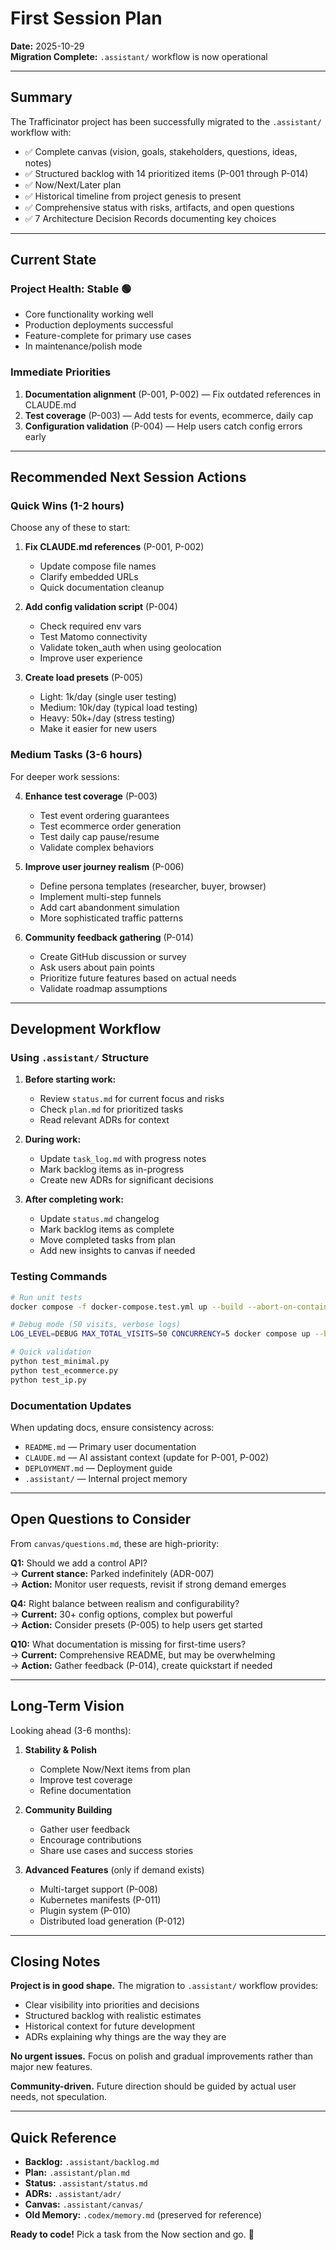 # First Session Plan

**Date:** 2025-10-29  
**Migration Complete:** `.assistant/` workflow is now operational  

---

## Summary

The Trafficinator project has been successfully migrated to the `.assistant/` workflow with:
- ✅ Complete canvas (vision, goals, stakeholders, questions, ideas, notes)
- ✅ Structured backlog with 14 prioritized items (P-001 through P-014)
- ✅ Now/Next/Later plan
- ✅ Historical timeline from project genesis to present
- ✅ Comprehensive status with risks, artifacts, and open questions
- ✅ 7 Architecture Decision Records documenting key choices

---

## Current State

### Project Health: **Stable** 🟢
- Core functionality working well
- Production deployments successful
- Feature-complete for primary use cases
- In maintenance/polish mode

### Immediate Priorities
1. **Documentation alignment** (P-001, P-002) — Fix outdated references in CLAUDE.md
2. **Test coverage** (P-003) — Add tests for events, ecommerce, daily cap
3. **Configuration validation** (P-004) — Help users catch config errors early

---

## Recommended Next Session Actions

### Quick Wins (1-2 hours)
Choose any of these to start:

1. **Fix CLAUDE.md references** (P-001, P-002)
   - Update compose file names
   - Clarify embedded URLs
   - Quick documentation cleanup

2. **Add config validation script** (P-004)
   - Check required env vars
   - Test Matomo connectivity
   - Validate token_auth when using geolocation
   - Improve user experience

3. **Create load presets** (P-005)
   - Light: 1k/day (single user testing)
   - Medium: 10k/day (typical load testing)
   - Heavy: 50k+/day (stress testing)
   - Make it easier for new users

### Medium Tasks (3-6 hours)
For deeper work sessions:

4. **Enhance test coverage** (P-003)
   - Test event ordering guarantees
   - Test ecommerce order generation
   - Test daily cap pause/resume
   - Validate complex behaviors

5. **Improve user journey realism** (P-006)
   - Define persona templates (researcher, buyer, browser)
   - Implement multi-step funnels
   - Add cart abandonment simulation
   - More sophisticated traffic patterns

6. **Community feedback gathering** (P-014)
   - Create GitHub discussion or survey
   - Ask users about pain points
   - Prioritize future features based on actual needs
   - Validate roadmap assumptions

---

## Development Workflow

### Using `.assistant/` Structure

1. **Before starting work:**
   - Review `status.md` for current focus and risks
   - Check `plan.md` for prioritized tasks
   - Read relevant ADRs for context

2. **During work:**
   - Update `task_log.md` with progress notes
   - Mark backlog items as in-progress
   - Create new ADRs for significant decisions

3. **After completing work:**
   - Update `status.md` changelog
   - Mark backlog items as complete
   - Move completed tasks from plan
   - Add new insights to canvas if needed

### Testing Commands
```bash
# Run unit tests
docker compose -f docker-compose.test.yml up --build --abort-on-container-exit

# Debug mode (50 visits, verbose logs)
LOG_LEVEL=DEBUG MAX_TOTAL_VISITS=50 CONCURRENCY=5 docker compose up --build --abort-on-container-exit

# Quick validation
python test_minimal.py
python test_ecommerce.py
python test_ip.py
```

### Documentation Updates
When updating docs, ensure consistency across:
- `README.md` — Primary user documentation
- `CLAUDE.md` — AI assistant context (update for P-001, P-002)
- `DEPLOYMENT.md` — Deployment guide
- `.assistant/` — Internal project memory

---

## Open Questions to Consider

From `canvas/questions.md`, these are high-priority:

**Q1:** Should we add a control API?  
→ **Current stance:** Parked indefinitely (ADR-007)  
→ **Action:** Monitor user requests, revisit if strong demand emerges

**Q4:** Right balance between realism and configurability?  
→ **Current:** 30+ config options, complex but powerful  
→ **Action:** Consider presets (P-005) to help users get started

**Q10:** What documentation is missing for first-time users?  
→ **Current:** Comprehensive README, but may be overwhelming  
→ **Action:** Gather feedback (P-014), create quickstart if needed

---

## Long-Term Vision

Looking ahead (3-6 months):

1. **Stability & Polish**
   - Complete Now/Next items from plan
   - Improve test coverage
   - Refine documentation

2. **Community Building**
   - Gather user feedback
   - Encourage contributions
   - Share use cases and success stories

3. **Advanced Features** (only if demand exists)
   - Multi-target support (P-008)
   - Kubernetes manifests (P-011)
   - Plugin system (P-010)
   - Distributed load generation (P-012)

---

## Closing Notes

**Project is in good shape.** The migration to `.assistant/` workflow provides:
- Clear visibility into priorities and decisions
- Structured backlog with realistic estimates
- Historical context for future development
- ADRs explaining why things are the way they are

**No urgent issues.** Focus on polish and gradual improvements rather than major new features.

**Community-driven.** Future direction should be guided by actual user needs, not speculation.

---

## Quick Reference

- **Backlog:** `.assistant/backlog.md`
- **Plan:** `.assistant/plan.md`
- **Status:** `.assistant/status.md`
- **ADRs:** `.assistant/adr/`
- **Canvas:** `.assistant/canvas/`
- **Old Memory:** `.codex/memory.md` (preserved for reference)

**Ready to code!** Pick a task from the Now section and go. 🚀
